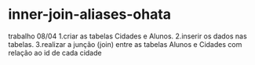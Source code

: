 # inner-join-aliases-ohata
trabalho 08/04
1.criar as tabelas Cidades e Alunos.
2.inserir os dados nas tabelas.
3.realizar a junção (join) entre as tabelas Alunos e Cidades com relação ao id de cada cidade
